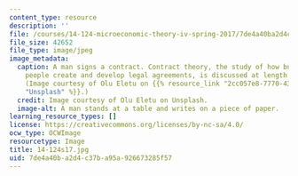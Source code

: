 ```yaml
---
content_type: resource
description: ''
file: /courses/14-124-microeconomic-theory-iv-spring-2017/7de4a40ba2d4c37ba95a926673285f57_14-124s17.jpg
file_size: 42652
file_type: image/jpeg
image_metadata:
  caption: A man signs a contract. Contract theory, the study of how businesses and
    people create and develop legal agreements, is discussed at length in this course.
    (Image courtesy of Olu Eletu on {{% resource_link "2cc057e8-7770-4347-896b-752754ab85c2"
    "Unsplash" %}}.)
  credit: Image courtesy of Olu Eletu on Unsplash.
  image-alt: A man stands at a table and writes on a piece of paper.
learning_resource_types: []
license: https://creativecommons.org/licenses/by-nc-sa/4.0/
ocw_type: OCWImage
resourcetype: Image
title: 14-124s17.jpg
uid: 7de4a40b-a2d4-c37b-a95a-926673285f57
---
```

